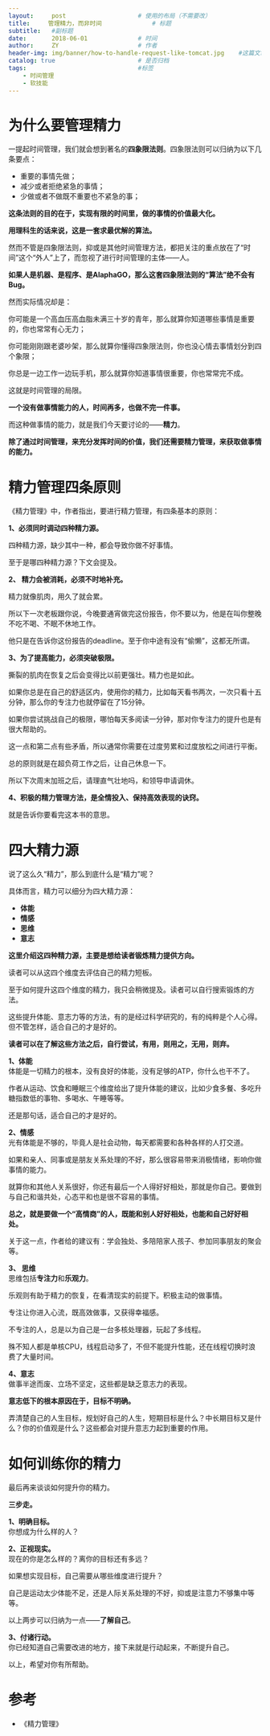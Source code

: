 ```yaml
---
layout:     post                    # 使用的布局（不需要改）
title:     管理精力，而非时间              # 标题 
subtitle:   #副标题
date:       2018-06-01              # 时间
author:     ZY                      # 作者
header-img: img/banner/how-to-handle-request-like-tomcat.jpg    #这篇文章标题背景图片
catalog: true                       # 是否归档
tags:                               #标签
    - 时间管理
    - 软技能
---
```


# 为什么要管理精力
一提起时间管理，我们就会想到著名的**四象限法则**。四象限法则可以归纳为以下几条要点：

- 重要的事情先做；
- 减少或者拒绝紧急的事情；
- 少做或者不做既不重要也不紧急的事；

**这条法则的目的在于，实现有限的时间里，做的事情的价值最大化。**  

**用理科生的话来说，这是一套求最优解的算法。**  

然而不管是四象限法则，抑或是其他时间管理方法，都把关注的重点放在了“时间”这个“外人”上了，而忽视了进行时间管理的主体——人。 

**如果人是机器、是程序、是AlaphaGO，那么这套四象限法则的“算法”绝不会有Bug。**  

然而实际情况却是：

你可能是一个高血压高血脂未满三十岁的青年，那么就算你知道哪些事情是重要的，你也常常有心无力；  

你可能刚刚跟老婆吵架，那么就算你懂得四象限法则，你也没心情去事情划分到四个象限；

你总是一边工作一边玩手机，那么就算你知道事情很重要，你也常常完不成。  

这就是时间管理的局限。  

**一个没有做事情能力的人，时间再多，也做不完一件事。**  

而这种做事情的能力，就是我们今天要讨论的——**精力**。  

**除了通过时间管理，来充分发挥时间的价值，我们还需要精力管理，来获取做事情的能力。**  

# 精力管理四条原则
《精力管理》中，作者指出，要进行精力管理，有四条基本的原则：  

**1、必须同时调动四种精力源。**  

四种精力源，缺少其中一种，都会导致你做不好事情。  

至于是哪四种精力源？下文会提及。  

**2、 精力会被消耗，必须不时地补充。**  

精力就像肌肉，用久了就会累。  

所以下一次老板跟你说，今晚要通宵做完这份报告，你不要以为，他是在叫你整晚不吃不喝、不眠不休地工作。  

他只是在告诉你这份报告的deadline。至于你中途有没有“偷懒”，这都无所谓。  

**3、为了提高能力，必须突破极限。**  

撕裂的肌肉在恢复之后会变得比以前更强壮。精力也是如此。  

如果你总是在自己的舒适区内，使用你的精力，比如每天看书两次，一次只看十五分钟，那么你的专注力也就停留在了15分钟。  

如果你尝试挑战自己的极限，哪怕每天多阅读一分钟，那对你专注力的提升也是有很大帮助的。  

这一点和第二点有些矛盾，所以通常你需要在过度劳累和过度放松之间进行平衡。  

总的原则就是在超负荷工作之后，让自己休息一下。  

所以下次周末加班之后，请理直气壮地吗，和领导申请调休。  

**4、积极的精力管理方法，是全情投入、保持高效表现的诀窍。**  

就是告诉你要看完这本书的意思。  

# 四大精力源
说了这么久“精力”，那么到底什么是“精力”呢？  

具体而言，精力可以细分为四大精力源：  

- **体能**
- **情感**
- **思维**
- **意志**

**这里介绍这四种精力源，主要是想给读者锻炼精力提供方向。**  

读者可以从这四个维度去评估自己的精力短板。  

至于如何提升这四个维度的精力，我只会稍微提及。读者可以自行搜索锻炼的方法。  

这些提升体能、意志力等的方法，有的是经过科学研究的，有的纯粹是个人心得。但不管怎样，适合自己的才是好的。  

**读者可以在了解这些方法之后，自行尝试，有用，则用之，无用，则弃。**  

**1、体能**  
体能是一切精力的根本，没有良好的体能，没有足够的ATP，你什么也干不了。  

作者从运动、饮食和睡眠三个维度给出了提升体能的建议，比如少食多餐、多吃升糖指数低的事物、多喝水、午睡等等。  

还是那句话，适合自己的才是好的。    

**2、情感**  
光有体能是不够的，毕竟人是社会动物，每天都需要和各种各样的人打交道。  

如果和亲人、同事或是朋友关系处理的不好，那么很容易带来消极情绪，影响你做事情的能力。  

就算你和其他人关系很好，你还有最后一个人得好好相处，那就是你自己。要做到与自己和谐共处，心态平和也是很不容易的事情。  

**总之，就是要做一个“高情商”的人，既能和别人好好相处，也能和自己好好相处。**  

关于这一点，作者给的建议有：学会独处、多陪陪家人孩子、参加同事朋友的聚会等。  

**3、 思维**  
思维包括**专注力**和**乐观力**。  

乐观则有助于精力的恢复，在看清现实的前提下。积极主动的做事情。  

专注让你进入心流，既高效做事，又获得幸福感。  

不专注的人，总是以为自己是一台多核处理器，玩起了多线程。  

殊不知人都是单核CPU，线程启动多了，不但不能提升性能，还在线程切换时浪费了大量时间。  

**4、意志**  
做事半途而废、立场不坚定，这些都是缺乏意志力的表现。  

**意志低下的根本原因在于，目标不明确。**  

弄清楚自己的人生目标，规划好自己的人生，短期目标是什么？中长期目标又是什么？你的价值观是什么？这些都会对提升意志力起到重要的作用。  

# 如何训练你的精力
最后再来谈谈如何提升你的精力。  

**三步走。**  

**1、明确目标。**  
你想成为什么样的人？  

**2、正视现实。**  
现在的你是怎么样的？离你的目标还有多远？  

如果想实现目标，自己需要从哪些维度进行提升？ 

自己是运动太少体能不足，还是人际关系处理的不好，抑或是注意力不够集中等等。  

以上两步可以归纳为一点——**了解自己**。  

**3、付诸行动。**  
你已经知道自己需要改进的地方，接下来就是行动起来，不断提升自己。  

以上，希望对你有所帮助。  

# 参考

- 《精力管理》



